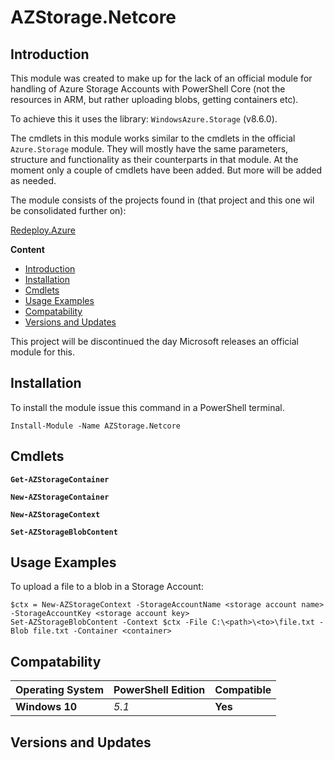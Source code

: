 ﻿# AZStorage.Netcore

## <a name=intro>Introduction</a>

This module was created to make up for the lack of an official module for handling of Azure Storage Accounts with PowerShell Core
(not the resources in ARM, but rather uploading blobs, getting containers etc).

To achieve this it uses the library: `WindowsAzure.Storage` (v8.6.0).

The cmdlets in this module works similar to the cmdlets in the official `Azure.Storage` module. They
will mostly have the same parameters, structure and functionality as their counterparts in that module. 
At the moment only a couple of cmdlets have been added. But more will be added as needed.

The module consists of the projects found in (that project and this one wil be consolidated further on):

[Redeploy.Azure]()

**Content**

* [Introduction](#intro)
* [Installation](#install)
* [Cmdlets](#cmdlets)
* [Usage Examples](#usage)
* [Compatability](#compatability)
* [Versions and Updates](#version)

This project will be discontinued the day Microsoft releases an official module for this.

## <a name=install>Installation</a>

To install the module issue this command in a PowerShell terminal.

```
Install-Module -Name AZStorage.Netcore
```

## <a name="cmdlets">Cmdlets</a>

**`Get-AZStorageContainer`**


**`New-AZStorageContainer`**


**`New-AZStorageContext`**


**`Set-AZStorageBlobContent`**


## <a name=usage>Usage Examples</a>

To upload a file to a blob in a Storage Account:

```
$ctx = New-AZStorageContext -StorageAccountName <storage account name> -StorageAccountKey <storage account key>
Set-AZStorageBlobContent -Context $ctx -File C:\<path>\<to>\file.txt -Blob file.txt -Container <container>
```

## <a name=compatability>Compatability</a>

| Operating System | PowerShell Edition | Compatible |
|------------------|--------------------|------------|
| **Windows 10**   | *5.1*              | **Yes**    |

## <a name=version>Versions and Updates</a>

